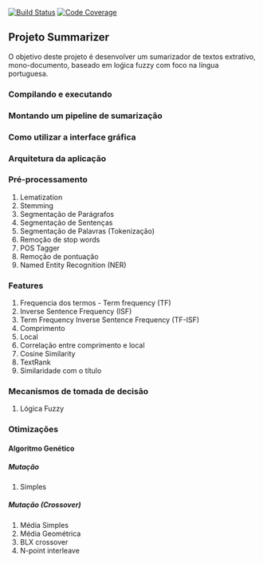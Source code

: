 [![Build Status](https://travis-ci.org/jovanibrasil/summarizer.svg?branch=master)](https://travis-ci.org/jovanibrasil/summarizer) [![Code Coverage](https://img.shields.io/codecov/c/github/jovanibrasil/summarizer/master.svg)](https://codecov.io/gh/jovanibrasil/summarizer?branch=master)

## Projeto Summarizer

O objetivo deste projeto é desenvolver um sumarizador de textos extrativo, mono-documento, 
baseado em loǵica fuzzy com foco na língua portuguesa.

### Compilando e executando

### Montando um pipeline de sumarização

### Como utilizar a interface gráfica 

### Arquitetura da aplicação

### Pré-processamento

1. Lematization
2. Stemming
3. Segmentação de Parágrafos
4.  Segmentação de Sentenças
5.  Segmentação de Palavras (Tokenização)
6. Remoção de stop words
7. POS Tagger
8. Remoção de pontuação
9. Named Entity Recognition (NER)

### Features

1. Frequencia dos termos - Term frequency (TF)
2. Inverse Sentence Frequency (ISF)
3.  Term Frequency Inverse Sentence Frequency (TF-ISF)
4. Comprimento
5. Local
6. Correlação entre comprimento e local
7. Cosine Similarity
8. TextRank
9. Similaridade com o título

### Mecanismos de tomada de decisão 

1. Lógica Fuzzy

### Otimizações 

#### Algoritmo Genético

##### Mutação

1. Simples

##### Mutação (Crossover)

1. Média Simples
2. Média Geométrica
3. BLX crossover
4. N-point interleave





